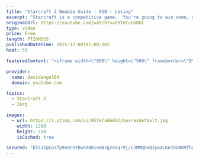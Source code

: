 ```yaml
---
title: "Starcraft 2 Newbie Guide - 010 - Losing"
excerpt: "Starcraft is a competitive game.  You're going to win some, you're going to lose some.  When you win a game, you feel good, and that's awesome.  But how do you react to losing a game?  How you react to losing in a competitive game like Starcraft 2 is an important consideration.  The biggest concept is"
originalUrl: https://youtube.com/watch?v=05TeCuG68GI
type: video
price: Free
length: PT26M55S
publishedDateTime: 2015-12-08T01:00:10Z
heat: 50

featuredContent: "<iframe width=\"800\" height=\"500\" frameborder=\"0\" src=\"https://www.youtube.com/embed/05TeCuG68GI\" allow=\"accelerometer; autoplay; encrypted-media; gyroscope; picture-in-picture\" allowfullscreen></iframe>"

provider:
  name: davidangel64
  domain: youtube.com

topics:
  - StarCraft 2
  - Zerg

images:
  - url: https://i.ytimg.com/vi/05TeCuG68GI/maxresdefault.jpg
    width: 1280
    height: 720
    isCached: true

secured: "bi5JZpLGsfp9e0ceYDw5XQH1emNzgzeaqr9j/cJMMQDxQJyw4LKnTQUHO9fhmyHV/vlv1ZWs9qnTrnVcprtPbEwzuM7XT/sgFkW9HyVjM3ogRDHx6vKe7Sk348eDT6Q8e726z9K+d4s/k/pSopVtbDnADPxZXLnPYXcSUmpl51te470Z+t0lXvHR7E4mCQNjRZRJXfSRCOYMHY32r6HX9+cUEpt9FalQ8WoV3wHD0d/lJ6gtmairyLX+wOhoHa8sq0i7qh/dH63qqy1Yy8vqEbAzc+aAyR9R2EsN0p6zNwCVKaDpIIpBZwA/BevYXzKr9v/gqxM+UYopikx2i7xf7yZf51mx2FJPzzLBWHo3oBSFojYEU932lgKX2GueeQyuedI59RabDaivtUyuLelNvNiyKKw9X69tWVw2UAxNJZY=;Rk+KrVPIwU6lHVmFQXr97Q=="
---
```


